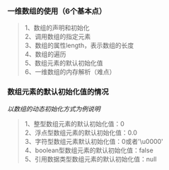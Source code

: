 ### 一维数组的使用（6个基本点）
> 1、数组的声明和初始化  
> 2、调用数组的指定元素  
> 3、数组的属性length，表示数组的长度  
> 4、数组的遍历  
> 5、数组元素的默认初始化值  
> 6、一维数组的内存解析（难点）  


### 数组元素的默认初始化值的情况
*以数组的动态初始化方式为例说明*

> 1、整型数组元素的默认初始化值：0  
> 2、浮点型数组元素的默认初始化值：0.0  
> 3、字符型数组元素默认初始化值：0或者'\u0000'  
> 4、boolean型数组元素的默认初始化值：false  
> 5、引用数据类型数组元素的默认初始化值：null  
